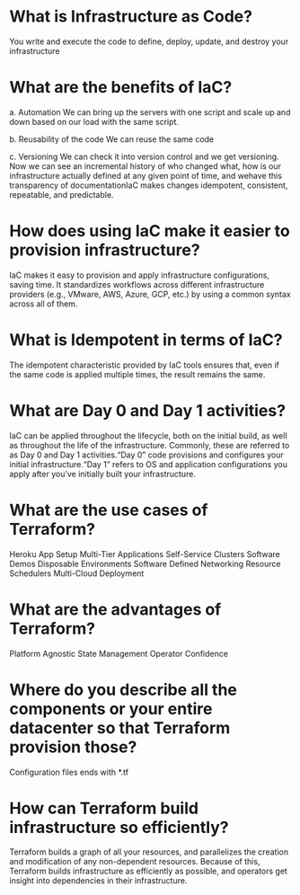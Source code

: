 # What is Infrastructure as Code?

You write and execute the code to define, deploy, update, and destroy your infrastructure

# What are the benefits of IaC?

a. Automation 
We can bring up the servers with one script and scale up and down based on our load with the same script.

b. Reusability of the code
We can reuse the same code

c. Versioning 
We can check it into version control and we get versioning. Now we can see an incremental history of who changed what, how is our infrastructure actually defined at any given point of time, and wehave this transparency of documentationIaC makes changes idempotent, consistent, repeatable, and predictable.

# How does using IaC make it easier to provision infrastructure?

IaC makes it easy to provision and apply infrastructure configurations, saving time. It standardizes workflows across different infrastructure providers (e.g., VMware, AWS, Azure, GCP, etc.) by using a common syntax across all of them.

# What is Idempotent in terms of IaC?

The idempotent characteristic provided by IaC tools ensures that, even if the same code is applied multiple times, the result remains the same.

# What are Day 0 and Day 1 activities?

IaC can be applied throughout the lifecycle, both on the initial build, as well as throughout the life of the infrastructure. Commonly, these are referred to as Day 0 and Day 1 activities.“Day 0” code provisions and configures your initial infrastructure.“Day 1” refers to OS and application configurations you apply after you’ve initially built your infrastructure.

# What are the use cases of Terraform?

Heroku App Setup
Multi-Tier Applications
Self-Service Clusters
Software Demos
Disposable Environments
Software Defined Networking
Resource Schedulers
Multi-Cloud Deployment

# What are the advantages of Terraform?

Platform Agnostic
State Management
Operator Confidence

# Where do you describe all the components or your entire datacenter so that Terraform provision those?

Configuration files ends with *.tf

# How can Terraform build infrastructure so efficiently?

Terraform builds a graph of all your resources, and parallelizes the creation and modification of any non-dependent resources. Because of this, Terraform builds infrastructure as efficiently as possible, and operators get insight into dependencies in their infrastructure.